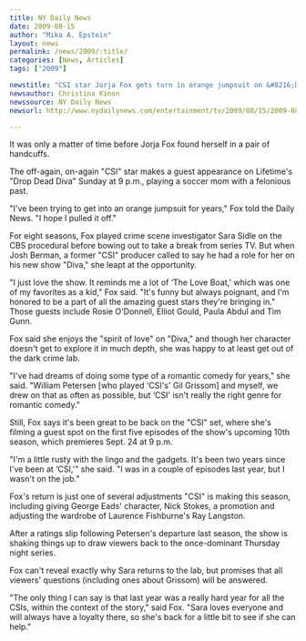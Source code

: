 ```yaml
---
title: NY Daily News
date: 2009-08-15
author: "Mika A. Epstein"
layout: news
permalink: /news/2009/:title/
categories: [News, Articles]
tags: ["2009"]

newstitle: "CSI star Jorja Fox gets turn in orange jumpsuit on &#8216;Drop Dead Diva'  "
newsauthor: Christina Kinon  
newssource: NY Daily News  
newsurl: http://www.nydailynews.com/entertainment/tv/2009/08/15/2009-08-15_jorja_fox_gets_turn_in_orange_jumpsuit_as_felonious_on_diva.html  

---
```


It was only a matter of time before Jorja Fox found herself in a pair of handcuffs.

The off-again, on-again "CSI" star makes a guest appearance on Lifetime's "Drop Dead Diva" Sunday at 9 p.m., playing a soccer mom with a felonious past.

"I've been trying to get into an orange jumpsuit for years," Fox told the Daily News. "I hope I pulled it off."

For eight seasons, Fox played crime scene investigator Sara Sidle on the CBS procedural before bowing out to take a break from series TV. But when Josh Berman, a former "CSI" producer called to say he had a role for her on his new show "Diva," she leapt at the opportunity.

"I just love the show. It reminds me a lot of &#8216;The Love Boat,' which was one of my favorites as a kid," Fox said. "It's funny but always poignant, and I'm honored to be a part of all the amazing guest stars they're bringing in." Those guests include Rosie O'Donnell, Elliot Gould, Paula Abdul and Tim Gunn.

Fox said she enjoys the "spirit of love" on "Diva," and though her character doesn't get to explore it in much depth, she was happy to at least get out of the dark crime lab.

"I've had dreams of doing some type of a romantic comedy for years," she said. "William Petersen [who played &#8216;CSI's' Gil Grissom] and myself, we drew on that as often as possible, but &#8216;CSI' isn't really the right genre for romantic comedy."

Still, Fox says it's been great to be back on the "CSI" set, where she's filming a guest spot on the first five episodes of the show's upcoming 10th season, which premieres Sept. 24 at 9 p.m.

"I'm a little rusty with the lingo and the gadgets. It's been two years since I've been at &#8216;CSI,'" she said. "I was in a couple of episodes last year, but I wasn't on the job."

Fox's return is just one of several adjustments "CSI" is making this season, including giving George Eads' character, Nick Stokes, a promotion and adjusting the wardrobe of Laurence Fishburne's Ray Langston.

After a ratings slip following Petersen's departure last season, the show is shaking things up to draw viewers back to the once-dominant Thursday night series.

Fox can't reveal exactly why Sara returns to the lab, but promises that all viewers' questions (including ones about Grissom) will be answered.

"The only thing I can say is that last year was a really hard year for all the CSIs, within the context of the story," said Fox. "Sara loves everyone and will always have a loyalty there, so she's back for a little bit to see if she can help."  
